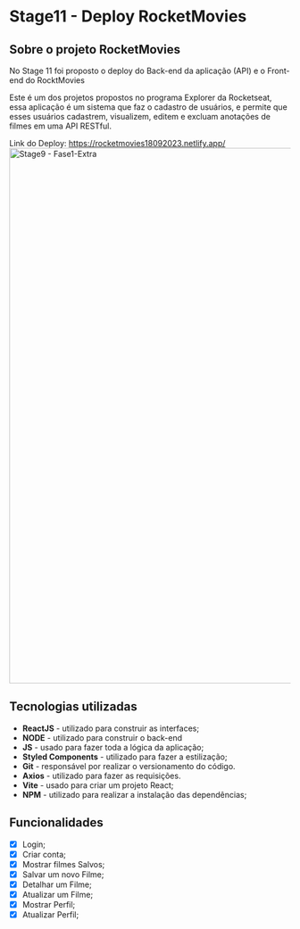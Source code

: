   # Stage11 - Deploy RocketMovies

## Sobre o projeto RocketMovies

No Stage 11 foi proposto o deploy do Back-end da aplicação (API) e o Front-end do RocktMovies

Este é um dos projetos propostos no programa Explorer da Rocketseat, essa aplicação é um sistema que faz o cadastro de usuários, e permite que esses usuários cadastrem, visualizem, editem e excluam anotações de filmes em uma API RESTful.

Link do Deploy: https://rocketmovies18092023.netlify.app/
<img width="960" alt="Stage9 - Fase1-Extra" src="https://github.com/lealbruuno/RocketSeat/assets/98700610/ca8bc8c4-3516-4786-a825-8b2e53412564">

## Tecnologias utilizadas

- **ReactJS** - utilizado para construir as interfaces;
- **NODE** - utilizado para construir o back-end
- **JS** - usado para fazer toda a lógica da aplicação;
- **Styled Components** - utilizado para fazer a estilização;
- **Git** - responsável por realizar o versionamento do código.
- **Axios** - utilizado para fazer as requisições.
- **Vite** - usado para criar um projeto React;
- **NPM** - utilizado para realizar a instalação das dependências;

## **Funcionalidades**

- [x]  Login;
- [x]  Criar conta;
- [x]  Mostrar filmes Salvos;
- [x]  Salvar um novo Filme;
- [x]  Detalhar um Filme;
- [x]  Atualizar um Filme;
- [x]  Mostrar Perfil;
- [x]  Atualizar Perfil;
